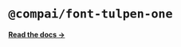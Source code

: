 # `@compai/font-tulpen-one`

[**Read the docs &rarr;**](https://components.ai/docs/typefaces/tulpen-one)
